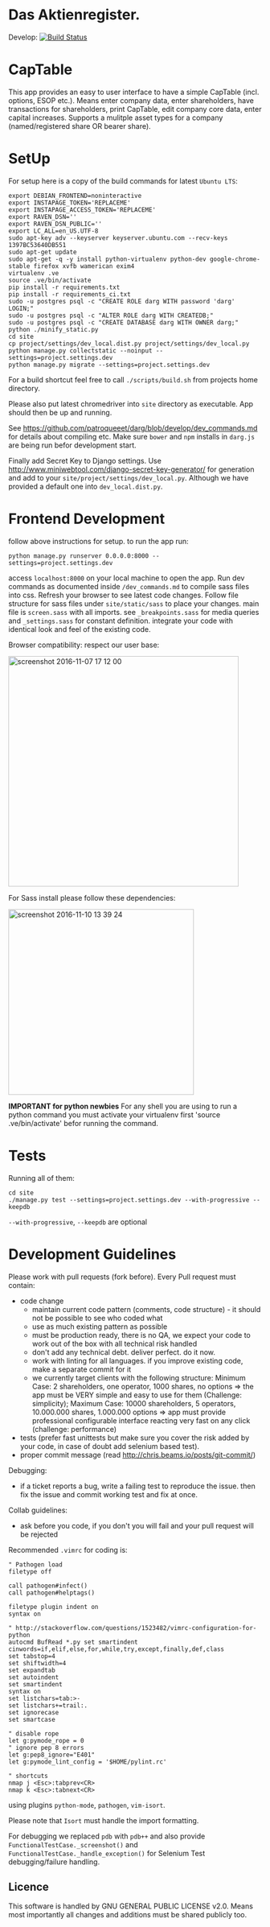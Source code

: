 Das Aktienregister.
==========================

Develop: [![Build Status](https://semaphoreci.com/api/v1/projects/e5b958e0-838d-4565-b8f5-4bea164a65ee/435885/badge.svg)](https://semaphoreci.com/vbnet/aktienregister)  

CapTable
===========================
This app provides an easy to user interface to have a simple CapTable (incl. options, ESOP etc.). Means enter company data, enter shareholders, have transactions for shareholders, print CapTable, edit company core data, enter capital increases. Supports a mulitple asset types for a company (named/registered share OR bearer share).

SetUp
===========================

For setup here is a copy of the build commands for latest `Ubuntu LTS`:
```
export DEBIAN_FRONTEND=noninteractive
export INSTAPAGE_TOKEN='REPLACEME'
export INSTAPAGE_ACCESS_TOKEN='REPLACEME'
export RAVEN_DSN=''
export RAVEN_DSN_PUBLIC=''
export LC_ALL=en_US.UTF-8
sudo apt-key adv --keyserver keyserver.ubuntu.com --recv-keys 1397BC53640DB551
sudo apt-get update
sudo apt-get -q -y install python-virtualenv python-dev google-chrome-stable firefox xvfb wamerican exim4
virtualenv .ve
source .ve/bin/activate
pip install -r requirements.txt
pip install -r requirements_ci.txt
sudo -u postgres psql -c "CREATE ROLE darg WITH password 'darg' LOGIN;" 
sudo -u postgres psql -c "ALTER ROLE darg WITH CREATEDB;"
sudo -u postgres psql -c "CREATE DATABASE darg WITH OWNER darg;"
python ./minify_static.py
cd site
cp project/settings/dev_local.dist.py project/settings/dev_local.py
python manage.py collectstatic --noinput --settings=project.settings.dev
python manage.py migrate --settings=project.settings.dev
```

For a build shortcut feel free to call `./scripts/build.sh` from projects home directory.

Please also put latest chromedriver into `site` directory as executable. App should then be up and running.

See https://github.com/patroqueeet/darg/blob/develop/dev_commands.md for details about compiling etc. Make sure `bower` and `npm` installs in `darg.js` are being run befor development start.

Finally add Secret Key to Django settings. Use http://www.miniwebtool.com/django-secret-key-generator/ for generation and add to your `site/project/settings/dev_local.py`. Although we have provided a default one into `dev_local.dist.py`.

Frontend Development
====================
follow above instructions for setup. to run the app run:
```
python manage.py runserver 0.0.0.0:8000 --settings=project.settings.dev
```

access `localhost:8000` on your local machine to open the app. Run dev commands as documented inside `/dev_commands.md` to compile sass files into css. Refresh your browser to see latest code changes. Follow file structure for sass files under `site/static/sass` to place your changes. main file is `screen.sass` with all imports. see `_breakpoints.sass` for media queries and `_settings.sass` for constant definition. integrate your code with identical look and feel of the existing code.

Browser compatibility: respect our user base:

<img width="458" alt="screenshot 2016-11-07 17 12 00" src="https://cloud.githubusercontent.com/assets/2073086/20130732/1f4f942e-a659-11e6-84f8-52554f8b8144.png">

For Sass install please follow these dependencies:

<img width="369" alt="screenshot 2016-11-10 13 39 24" src="https://cloud.githubusercontent.com/assets/2073086/20177090/3ace0508-a74b-11e6-9a66-e751092c00d4.png">

**IMPORTANT for python newbies** For any shell you are using to run a python command you must activate your virtualenv first 'source .ve/bin/activate' befor running the command.

Tests
=======

Running all of them:
```
cd site
./manage.py test --settings=project.settings.dev --with-progressive --keepdb
```
`--with-progressive`, `--keepdb` are optional

Development Guidelines
=========================

Please work with pull requests (fork before). Every Pull request must contain:
* code change
  * maintain current code pattern (comments, code structure) - it should not be possible to see who coded what
  * use as much existing pattern as possible
  * must be production ready, there is no QA, we expect your code to work out of the box with all technical risk handled
  * don't add any technical debt. deliver perfect. do it now.
  * work with linting for all languages. if you improve existing code, make a separate commit for it
  * we currently target clients with the following structure: Minimum Case: 2 shareholders, one operator, 1000 shares, no options => the app must be VERY simple and easy to use for them (Challenge: simplicity); Maximum Case: 10000 shareholders, 5 operators, 10.000.000 shares, 1.000.000 options => app must provide professional configurable interface reacting very fast on any click (challenge: performance)
* tests (prefer fast unittests but make sure you cover the risk added by your code, in case of doubt add selenium based test).
* proper commit message (read http://chris.beams.io/posts/git-commit/)

Debugging:
* if a ticket reports a bug, write a failing test to reproduce the issue. then fix the issue and commit working test and fix at once.

Collab guidelines:
* ask before you code, if you don't you will fail and your pull request will be rejected

Recommended `.vimrc` for coding is:
```
" Pathogen load
filetype off

call pathogen#infect()
call pathogen#helptags()

filetype plugin indent on
syntax on

" http://stackoverflow.com/questions/1523482/vimrc-configuration-for-python
autocmd BufRead *.py set smartindent cinwords=if,elif,else,for,while,try,except,finally,def,class
set tabstop=4
set shiftwidth=4
set expandtab
set autoindent
set smartindent
syntax on
set listchars=tab:>-
set listchars+=trail:.
set ignorecase
set smartcase

" disable rope
let g:pymode_rope = 0
" ignore pep 8 errors
let g:pep8_ignore="E401"
let g:pymode_lint_config = '$HOME/pylint.rc'

" shortcuts
nmap j <Esc>:tabprev<CR>
nmap k <Esc>:tabnext<CR>
```
using plugins `python-mode`, `pathogen`, `vim-isort`.

Please note that `Isort` must handle the import formatting.

For debugging we replaced `pdb` with `pdb++` and also provide `FunctionalTestCase._screenshot()` and `FunctionalTestCase._handle_exception()` for Selenium Test debugging/failure handling.


Licence
-------------------------

This software is handled by GNU GENERAL PUBLIC LICENSE v2.0. Means most importantly all changes and additions must be shared publicly too.
